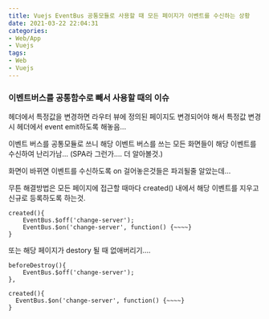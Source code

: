 ```yaml
---
title: Vuejs EventBus 공통모듈로 사용할 때 모든 페이지가 이벤트를 수신하는 상황
date: 2021-03-22 22:04:31
categories:
- Web/App
- Vuejs
tags:
- Web
- Vuejs
---
```


### 이벤트버스를 공통함수로 빼서 사용할 때의 이슈

헤더에서 특정값을 변경하면 라우터 뷰에 정의된 페이지도 변경되어야 해서 특정값 변경시 헤더에서 event emit하도록 해놓음...

이벤트 버스를 공통모듈로 쓰니 해당 이벤트 버스를 쓰는 모든 화면들이 해당 이벤트를 수신하여 난리가남...
(SPA라 그런가.... 더 알아볼것.)

화면이 바뀌면 이벤트를 수신하도록 on 걸어놓은것들은 파괴될줄 알았는데...

무튼 해결방법은 모든 페이지에 접근할 때마다  created() 내에서 해당 이벤트를 지우고 신규로 등록하도록 하는것.
```
created(){
    EventBus.$off('change-server');
    EventBus.$on('change-server', function() {~~~~}
}
```

또는 해당 페이지가 destory 될 때 없애버리기....

```
beforeDestroy(){
    EventBus.$off('change-server');
},

created(){
  EventBus.$on('change-server', function() {~~~~}
}

```
